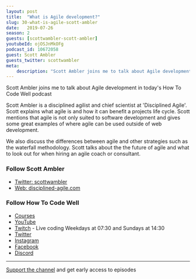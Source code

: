 ```yaml
---
layout: post
title:  "What is Agile development?"
slug: 30-what-is-agile-scott-ambler
date:   2019-07-26
season: 2
guests: [scottwambler-scott-ambler]
youtubeId: ojOSJnMkOFg
podcast_id: 10672058
guest: Scott Ambler
guests_twitter: scottwambler
meta:
    description: "Scott Ambler joins me to talk about Agile development in today's How To Code Well podcast"
---
```


Scott Ambler joins me to talk about Agile development in today's How To Code Well podcast

Scott Ambler is a disciplined agilist and chief scientist at 'Disciplined Agile'.
Scott explains what agile is and how it can benefit a projects life cycle.  Scott mentions that agile is not only suited to software development and gives some great examples of where agile can be used outside of web development.

We also discuss the differences between agile and other  strategies such as the waterfall methodology.
Scott talks about the the future of agile and what to look out for when hiring an agile coach or consultant.


### Follow Scott Ambler
- [Twitter: scottwambler](https://twitter.com/scottwambler)
- [Web: disciplined-agile.com](http://www.disciplined-agile.com)

### Follow How To Code Well
- [Courses](http://howtocodewell.net)
- [YouTube](http://youtube.com/howtocodewell)
- [Twitch](http://twitch.tv/howtocodewell) - Live coding Weekdays at 07:30 and Sundays at 14:30
- [Twitter](https://twitter.com/howtocodewell)
- [Instagram](http://instagram.com/howtocodewell/)
- [Facebook](http://facebook.com/howtocodewell/)
- [Discord](http://howtocodewell.net/discord)

-------------------------------

[Support the channel](https://www.patreon.com/howToCodeWell) and get early access to episodes
